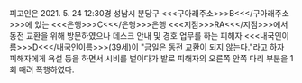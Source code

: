 피고인은 2021. 5. 24 12:30경 성남시 분당구 <<<구아래주소>>>B<<</구아래주소>>>에 있는 <<<은행>>>C<<</은행>>>은행 <<<지점>>>RA<<</지점>>>에서 동전 교환을 위해 방문하였으나 데스크 안내 및 경호 업무를 하는 피해자 <<<내국인이름>>>D<<</내국인이름>>>(39세)이 "금일은 동전 교환이 되지 않는다."라고 하자 피해자에게 욕설 등을 하면서 시비를 벌이다가 발로 피해자의 오른쪽 안쪽 다리 부분을 1회 때려 폭행하였다.